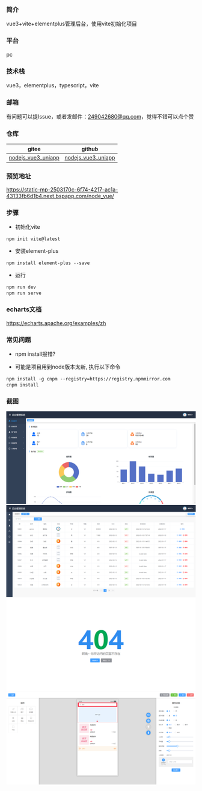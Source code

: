 ### 简介
vue3+vite+elementplus管理后台，使用vite初始化项目

### 平台
pc

### 技术栈
vue3，elementplus，typescript，vite

### 邮箱
有问题可以提Issue，或者发邮件：249042680@qq.com，觉得不错可以点个赞

### 仓库
| gitee | github |
| --- | --- |
| [nodejs_vue3_uniapp](https://gitee.com/kangleyunju/nodejs_vue3_uniapp) | [nodejs_vue3_uniapp](https://github.com/kangleyunju/nodejs_vue3_uniapp) |

### 预览地址
https://static-mp-2503170c-6f74-4217-ac1a-43133fb6d1b4.next.bspapp.com/node_vue/

### 步骤
* 初始化vite
```
npm init vite@latest
```
* 安装element-plus
```
npm install element-plus --save
```
* 运行
```
npm run dev
npm run serve
```

### echarts文档
https://echarts.apache.org/examples/zh

### 常见问题
* npm install报错?
- 可能是项目用到node版本太新, 执行以下命令
```
npm install -g cnpm --registry=https://registry.npmmirror.com
cnpm install
```

### 截图
![image](./images/1.png)
![image](./images/2.png)
![image](./images/3.png)
![image](./images/4.png)
